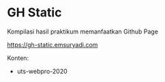 # GH Static

Kompilasi hasil praktikum memanfaatkan Github Page

https://gh-static.emsuryadi.com

Konten:

- uts-webpro-2020